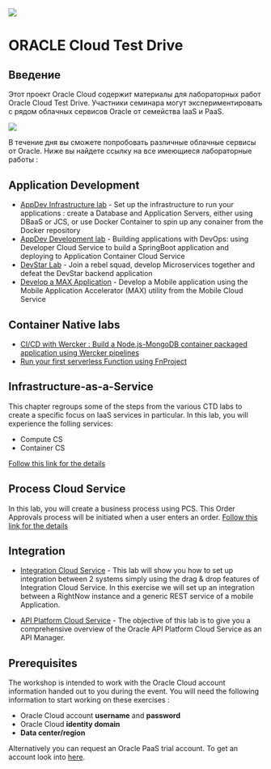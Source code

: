 ![](common/images/customer.logo2.png)
---
# ORACLE Cloud Test Drive #

## Введение ##

Этот проект Oracle Cloud содержит материалы для лабораторных работ Oracle Cloud Test Drive. Участники семинара могут экспериментировать с  рядом облачных сервисов Oracle от семейства IaaS и PaaS.  

![](common/images/Introslide.PNG)

В течение  дня вы сможете попробовать различные облачные сервисы от Oracle. Ниже вы найдете ссылку на все имеющиеся лабораторные работы : 


## Application Development ##
+ [AppDev Infrastructure lab](AppDev/AppDevInfra.md) - Set up the infrastructure to run your applications : create a Database and Application Servers, either using DBaaS or JCS, or use Docker Container to spin up any conainer from the Docker repository
+ [AppDev Development lab](AppDev/Develop.md) - Building applications with DevOps: using Developer Cloud Service to build a SpringBoot application and deploying to Application Container Cloud Service
+ [DevStar Lab](https://github.com/oracledevstar/microserviceworkshop/blob/master/instructions/clonecode.md) - Join a rebel squad, develop Microservices together and defeat the DevStar backend application
+ [Develop a MAX Application](http://docs.oracle.com/cd/E65774_01/tutorials/tut_mcs_max_short/tut_mcs_max_short_1a.html) - Develop a Mobile application using the Mobile Application Accelerator (MAX) utility from the Mobile Cloud Service


## Container Native labs ##
+ [CI/CD with Wercker : Build a Node.js-MongoDB container packaged application using Wercker pipelines](AppDev/container/wercker.md)
+ [Run your first serverless Function using FnProject](AppDev/functions/readme.md)


## Infrastructure-as-a-Service ##
This chapter regroups some of the steps from the various CTD labs to create a specific focus on IaaS services in particular.  In this lab, you will experience the folling services:
+ Compute CS
+ Container CS

[Follow this link for the details](IaaS/readme.md)


## Process Cloud Service ##
In this lab, you will create a business process using PCS. This Order Approvals process will be initiated when a user enters an order.
[Follow this link for the details](Process/readme.md)


## Integration ##

+ [Integration Cloud Service](Integration/readme.md) - 
This lab will show you how to set up integration between 2 systems simply using the drag & drop features of Integration Cloud Service.  In this exercise we will set up an integration between a RightNow instance and a generic REST service of a mobile Application.

+ [API Platform Cloud Service](Integration/APIPCS-Manager.md) - 
The objective of this lab is to give you a comprehensive overview of the Oracle API Platform Cloud Service as an API Manager. 


## Prerequisites ##

The workshop is intended to work with the Oracle Cloud account information handed out to you during the event.  You will need the following information to start working on these exercises :

+ Oracle Cloud account **username** and **password**
+ Oracle Cloud **identity domain**
+ **Data center/region**

Alternatively you can request an Oracle PaaS trial account. To get an account look into [here](common/request.for.trial.md).

